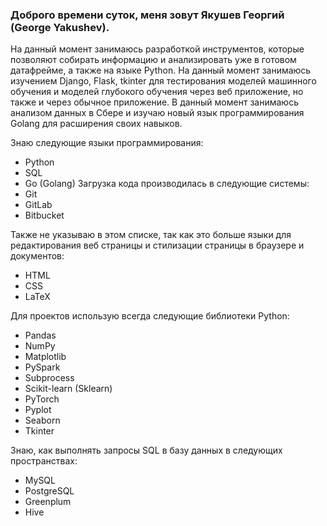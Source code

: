 ### Доброго времени суток, меня зовут Якушев Георгий (George Yakushev).

На данный момент занимаюсь разработкой инструментов, которые позволяют собирать информацию и анализировать уже в готовом датафрейме, а также на языке Python. На данный момент занимаюсь изучением Django, Flask, tkinter для тестирования моделей машинного обучения и моделей глубокого обучения через веб приложение, но также и через обычное приложение. В данный момент занимаюсь анализом данных в Сбере и изучаю новый язык программирования Golang для расширения своих навыков. 

Знаю следующие языки программирования:
- Python
- SQL
- Go (Golang)
Загрузка кода производилась в следующие системы:
- Git
- GitLab
- Bitbucket

Также не указываю в этом списке, так как это больше языки для редактирования веб страницы и стилизации страницы в браузере и документов:
- HTML
- CSS
- LaTeX

Для проектов использую всегда следующие библиотеки Python:
- Pandas
- NumPy
- Matplotlib
- PySpark
- Subprocess
- Scikit-learn (Sklearn)
- PyTorch
- Pyplot
- Seaborn
- Tkinter

Знаю, как выполнять запросы SQL в базу данных в следующих пространствах:
- MySQL
- PostgreSQL
- Greenplum
- Hive
